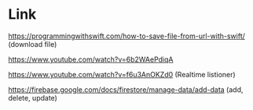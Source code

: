 # Link
https://programmingwithswift.com/how-to-save-file-from-url-with-swift/ (download file)

https://www.youtube.com/watch?v=6b2WAePdiqA

https://www.youtube.com/watch?v=f6u3AnOKZd0 (Realtime listioner)

https://firebase.google.com/docs/firestore/manage-data/add-data (add, delete, update)
